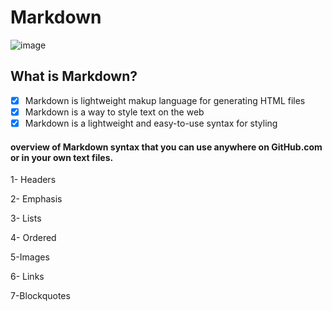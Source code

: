 # Markdown
![image](https://upload.wikimedia.org/wikipedia/commons/thumb/4/48/Markdown-mark.svg/1200px-Markdown-mark.svg.png)

## What is Markdown?
- [x] Markdown is lightweight makup language for generating HTML files
- [x] Markdown is a way to style text on the web
- [x] Markdown is a lightweight and easy-to-use syntax for styling

#### overview of Markdown syntax that you can use anywhere on GitHub.com or in your own text files.
1- Headers

2- Emphasis

3- Lists

4- Ordered

5-Images

6- Links

7-Blockquotes
